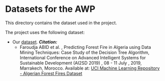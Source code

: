 # Datasets for the AWP

This directory contains the dataset used in the project.

The project uses the following dataset:

- Our [dataset](dataset.csv). ***Citation:***
  - Faroudja ABID et al. , Predicting Forest Fire in Algeria using Data Mining Techniques: Case Study of the Decision Tree Algorithm, International Conference on Advanced Intelligent Systems for Sustainable Development (AI2SD 2019) , 08 - 11 July , 2019, Marrakech, Morocco. Available at: [UCI Machine Learning Repository - Algerian Forest Fires Dataset](https://archive.ics.uci.edu/ml/datasets/Algerian+Forest+Fires+Dataset++#)
